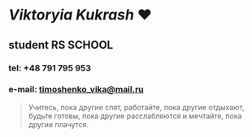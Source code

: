 # *Viktoryia Kukrash* &hearts;
## student RS SCHOOL
### tel: +48 791 795 953
### e-mail: timoshenko_vika@mail.ru
> Учитесь, пока другие спят, работайте, пока другие отдыхают, будьте готовы, пока другие расслабляются и мечтайте, пока другие плачутся.
